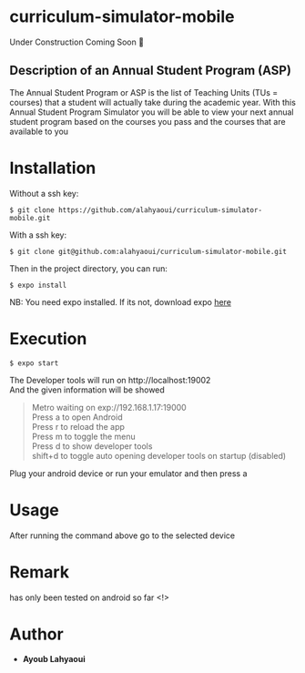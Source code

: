 # curriculum-simulator-mobile
Under Construction Coming Soon 🚧

## Description of an Annual Student Program (ASP)

The Annual Student Program or ASP is the list of Teaching Units (TUs = courses) that a student will actually take during the academic year.
With this Annual Student Program Simulator you will be able to view your next annual student program based on the courses you pass and the courses that are available to you

# Installation
Without a ssh key:
```
$ git clone https://github.com/alahyaoui/curriculum-simulator-mobile.git
```

With a ssh key:
```
$ git clone git@github.com:alahyaoui/curriculum-simulator-mobile.git
```

Then in the project directory, you can run:
```
$ expo install
```

NB: You need expo installed.
If its not, download expo <a href="https://reactnative.dev/docs/environment-setup">here</a>

# Execution
```
$ expo start
```
The Developer tools will run on http://localhost:19002 </br>
And the given information will be showed

> Metro waiting on exp://192.168.1.17:19000 </br>
> Press a to open Android </br>
> Press r to reload the app </br>
> Press m to toggle the menu </br>
> Press d to show developer tools </br>
> shift+d to toggle auto opening developer tools on startup (disabled)

Plug your android device or run your emulator and then press a

# Usage

After running the command above go to the selected device

# Remark
has only been tested on android so far <!>

# Author
- **Ayoub Lahyaoui**
